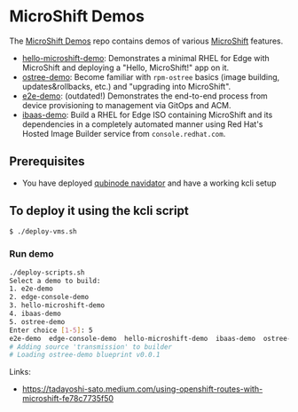 # MicroShift Demos

The [MicroShift Demos](https://github.com/redhat-et/microshift-demos) repo contains demos of various [MicroShift](https://github.com/openshift/microshift) features.

* [hello-microshift-demo](https://github.com/redhat-et/microshift-demos/tree/main/demos/hello-microshift-demo): Demonstrates a minimal RHEL for Edge with MicroShift and deploying a "Hello, MicroShift!" app on it.
* [ostree-demo](https://github.com/redhat-et/microshift-demos/tree/main/demos/ostree-demo): Become familiar with `rpm-ostree` basics (image building, updates&rollbacks, etc.) and "upgrading into MicroShift".
* [e2e-demo](https://github.com/redhat-et/microshift-demos/tree/main/demos/e2e-demo): (outdated!) Demonstrates the end-to-end process from device provisioning to management via GitOps and ACM.
* [ibaas-demo](https://github.com/redhat-et/microshift-demos/tree/main/demos/ibaas-demo): Build a RHEL for Edge ISO containing MicroShift and its dependencies in a completely automated manner using Red Hat's Hosted Image Builder service from `console.redhat.com`.

## Prerequisites
* You have deployed [qubinode navidator](https://github.com/tosin2013/quibinode_navigator) and have a working kcli setup

## To deploy it using the kcli script

```bash
$ ./deploy-vms.sh
```

### Run demo
```bash
./deploy-scripts.sh
Select a demo to build:
1. e2e-demo
2. edge-console-demo
3. hello-microshift-demo
4. ibaas-demo
5. ostree-demo
Enter choice [1-5]: 5
e2e-demo  edge-console-demo  hello-microshift-demo  ibaas-demo	ostree-demo
# Adding source 'transmission' to builder
# Loading ostree-demo blueprint v0.0.1
```

Links: 
* https://tadayoshi-sato.medium.com/using-openshift-routes-with-microshift-fe78c7735f50